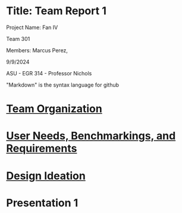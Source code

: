# Title: Team Report 1

Project Name: Fan IV

Team 301

Members: Marcus Perez, 

9/9/2024

ASU - EGR 314 - Professor Nichols

"Markdown" is the syntax language for github

# [Team Organization](https://github.com/AutonomousCoolingTech/Team301.github.io/blob/main/Team%20Organization.md)

# [User Needs, Benchmarkings, and Requirements](https://github.com/AutonomousCoolingTech/Team301.github.io/blob/main/UserNeeds.md)

# [Design Ideation](https://github.com/AutonomousCoolingTech/Team301.github.io/blob/main/Design%20Ideation.md)

# Presentation 1
